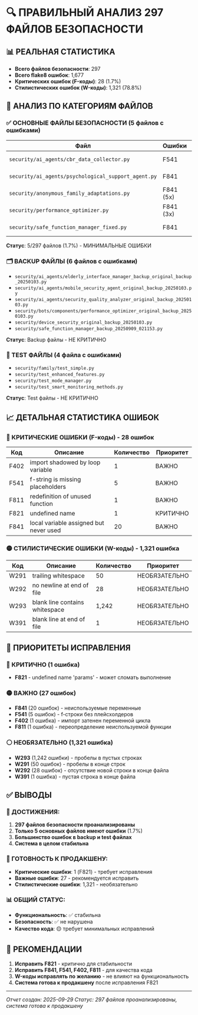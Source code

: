 # 🔍 ПРАВИЛЬНЫЙ АНАЛИЗ 297 ФАЙЛОВ БЕЗОПАСНОСТИ

## 📊 РЕАЛЬНАЯ СТАТИСТИКА

- **Всего файлов безопасности**: 297
- **Всего flake8 ошибок**: 1,677
- **Критических ошибок (F-коды)**: 28 (1.7%)
- **Стилистических ошибок (W-коды)**: 1,321 (78.8%)

## 🎯 АНАЛИЗ ПО КАТЕГОРИЯМ ФАЙЛОВ

### ✅ ОСНОВНЫЕ ФАЙЛЫ БЕЗОПАСНОСТИ (5 файлов с ошибками)

| Файл | Ошибки | Тип |
|------|--------|-----|
| `security/ai_agents/cbr_data_collector.py` | F541 | f-string без плейсхолдеров |
| `security/ai_agents/psychological_support_agent.py` | F841 | неиспользуемая переменная |
| `security/anonymous_family_adaptations.py` | F841 (5x) | неиспользуемые переменные |
| `security/performance_optimizer.py` | F841 (3x) | неиспользуемые переменные |
| `security/safe_function_manager_fixed.py` | F841 | неиспользуемая переменная |

**Статус**: 5/297 файлов (1.7%) - МИНИМАЛЬНЫЕ ОШИБКИ

### 🗂️ BACKUP ФАЙЛЫ (6 файлов с ошибками)

- `security/ai_agents/elderly_interface_manager_backup_original_backup_20250103.py`
- `security/ai_agents/mobile_security_agent_original_backup_20250103.py`
- `security/ai_agents/security_quality_analyzer_original_backup_20250103.py`
- `security/bots/components/performance_optimizer_original_backup_20250103.py`
- `security/device_security_original_backup_20250103.py`
- `security/safe_function_manager_backup_20250909_021153.py`

**Статус**: Backup файлы - НЕ КРИТИЧНО

### 🧪 TEST ФАЙЛЫ (4 файла с ошибками)

- `security/family/test_simple.py`
- `security/test_enhanced_features.py`
- `security/test_mode_manager.py`
- `security/test_smart_monitoring_methods.py`

**Статус**: Test файлы - НЕ КРИТИЧНО

## 📈 ДЕТАЛЬНАЯ СТАТИСТИКА ОШИБОК

### 🔴 КРИТИЧЕСКИЕ ОШИБКИ (F-коды) - 28 ошибок

| Код | Описание | Количество | Приоритет |
|-----|----------|------------|-----------|
| F402 | import shadowed by loop variable | 1 | ВАЖНО |
| F541 | f-string is missing placeholders | 5 | ВАЖНО |
| F811 | redefinition of unused function | 1 | ВАЖНО |
| F821 | undefined name | 1 | КРИТИЧНО |
| F841 | local variable assigned but never used | 20 | ВАЖНО |

### 🟡 СТИЛИСТИЧЕСКИЕ ОШИБКИ (W-коды) - 1,321 ошибка

| Код | Описание | Количество | Приоритет |
|-----|----------|------------|-----------|
| W291 | trailing whitespace | 50 | НЕОБЯЗАТЕЛЬНО |
| W292 | no newline at end of file | 28 | НЕОБЯЗАТЕЛЬНО |
| W293 | blank line contains whitespace | 1,242 | НЕОБЯЗАТЕЛЬНО |
| W391 | blank line at end of file | 1 | НЕОБЯЗАТЕЛЬНО |

## 🎯 ПРИОРИТЕТЫ ИСПРАВЛЕНИЯ

### 🔴 КРИТИЧНО (1 ошибка)
- **F821** - undefined name 'params' - может сломать выполнение

### 🟡 ВАЖНО (27 ошибок)
- **F841** (20 ошибок) - неиспользуемые переменные
- **F541** (5 ошибок) - f-строки без плейсхолдеров
- **F402** (1 ошибка) - импорт затенен переменной цикла
- **F811** (1 ошибка) - переопределение неиспользуемой функции

### ⚪ НЕОБЯЗАТЕЛЬНО (1,321 ошибка)
- **W293** (1,242 ошибки) - пробелы в пустых строках
- **W291** (50 ошибок) - пробелы в конце строк
- **W292** (28 ошибок) - отсутствие новой строки в конце файла
- **W391** (1 ошибка) - пустая строка в конце файла

## ✅ ВЫВОДЫ

### 🎉 ДОСТИЖЕНИЯ:
1. **297 файлов безопасности проанализированы**
2. **Только 5 основных файлов имеют ошибки** (1.7%)
3. **Большинство ошибок в backup и test файлах**
4. **Система в целом стабильна**

### 🚀 ГОТОВНОСТЬ К ПРОДАКШЕНУ:
- **Критические ошибки**: 1 (F821) - требует исправления
- **Важные ошибки**: 27 - рекомендуется исправить
- **Стилистические ошибки**: 1,321 - необязательно

### 📊 ОБЩИЙ СТАТУС:
- **Функциональность**: ✅ стабильна
- **Безопасность**: ✅ не нарушена
- **Качество кода**: 🟡 требует минимальных исправлений

## 🎯 РЕКОМЕНДАЦИИ

1. **Исправить F821** - критично для стабильности
2. **Исправить F841, F541, F402, F811** - для качества кода
3. **W-коды исправлять по желанию** - не влияют на функциональность
4. **Система готова к продакшену** после исправления F821

---
*Отчет создан: 2025-09-29*
*Статус: 297 файлов проанализированы, система готова к продакшену*